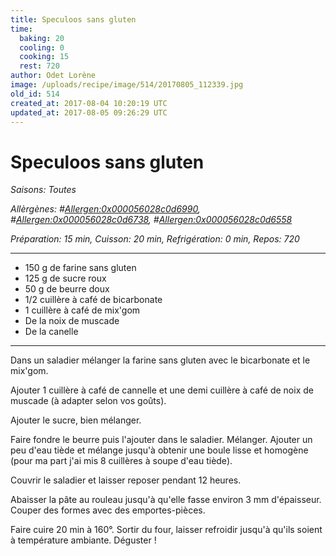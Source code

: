 ```yaml
---
title: Speculoos sans gluten
time:
  baking: 20
  cooling: 0
  cooking: 15
  rest: 720
author: Odet Lorène
image: /uploads/recipe/image/514/20170805_112339.jpg
old_id: 514
created_at: 2017-08-04 10:20:19 UTC
updated_at: 2017-08-05 09:26:29 UTC
---
```


# Speculoos sans gluten

_Saisons: Toutes_

_Allèrgènes: #<Allergen:0x000056028c0d6990>, #<Allergen:0x000056028c0d6738>, #<Allergen:0x000056028c0d6558>_

_Préparation: 15 min, Cuisson: 20 min, Refrigération: 0 min, Repos: 720_

---

- 150 g de farine sans gluten
- 125 g de sucre roux
- 50 g de beurre doux
- 1/2 cuillère à café de bicarbonate
- 1 cuillère à café de mix'gom
- De la noix de muscade
- De la canelle

---

Dans un saladier mélanger la farine sans gluten avec le bicarbonate et le mix'gom.

Ajouter 1 cuillère à café de cannelle et une demi cuillère à café de noix de muscade (à adapter selon vos goûts).

Ajouter le sucre, bien mélanger.

Faire fondre le beurre puis l'ajouter dans le saladier. Mélanger. Ajouter un peu d'eau tiède et mélange jusqu'à obtenir une boule lisse et homogène (pour ma part j'ai mis 8 cuillères à soupe d'eau tiède).

Couvrir le saladier et laisser reposer pendant 12 heures.

Abaisser la pâte au rouleau jusqu'à qu'elle fasse environ 3 mm d'épaisseur. Couper des formes avec des emportes-pièces.

Faire cuire 20 min à 160°. Sortir du four, laisser refroidir jusqu'à qu'ils soient à température ambiante. Déguster !
